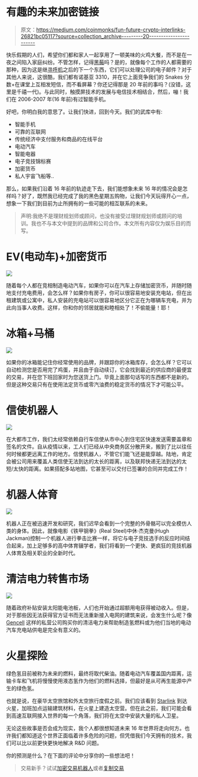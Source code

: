 # 有趣的未来加密链接

> 原文：<https://medium.com/coinmonks/fun-future-crypto-interlinks-26821bc05117?source=collection_archive---------20----------------------->

快乐假期的人们，希望你们都和家人一起享用了一顿美味的火鸡大餐，而不是在一夜之间陷入家庭纠纷。不管怎样，记得[黑莓](https://external-content.duckduckgo.com/iu/?u=https%3A%2F%2Fwww.cellularcountry.com%2Fimages%2FBlackberry_9650_Bold_Smartphone_for_Verizon_-_Black_5367_01.jpg&f=1&nofb=1&ipt=35f9d36707ed3ca9a9c63b70089ab00a13b2a30d3d1759bd8c46dc7bfe4e8db7&ipo=images)吗？是的，就像每个工作的人都需要的那种，因为这是继[寻呼机](https://external-content.duckduckgo.com/iu/?u=http%3A%2F%2Fecx.images-amazon.com%2Fimages%2FI%2F81OKa6qS0NL._SL1500_.jpg&f=1&nofb=1&ipt=663618fc95a6824bd6bf438761f562bb68769baee9c44d1702db9a90c9d28ee2&ipo=images)之后的下一个东西，它们可以处理公司的电子邮件？对于其他人来说，这很酷，我们都有诺基亚 3310，并在它上面竞争我们的 Snakes 分数+在课堂上互相发短信，而不看屏幕？你还记得那是 20 年前的事吗？(没错，这里是千禧一代)。与此同时，触摸屏技术的发展与电信技术相结合，然后，嘣！我们在 2006-2007 年(16 年前)有过智能手机。

好吧，你明白我的意思了。让我们快进，回到今天。我们的武库中有:

*   智能手机
*   可靠的互联网
*   传统经济中支付服务和商品的在线平台
*   电动汽车
*   智能电器
*   电子竞技锦标赛
*   加密货币
*   私人宇宙飞船等..

那么，如果我们沿着 16 年前的轨迹走下去，我们能想象未来 16 年的情况会是怎样吗？好了，既然我已经完成了我的黑色星期五购物，让我们今天玩得开心一点，想象一下我们到目前为止所拥有的一些可能的相互联系的未来。

> 声明:我绝不是理财规划师或顾问，也没有接受过理财规划师或顾问的培训。我也不与本文中提到的品牌和公司合作。本文所有内容仅为娱乐目的而写。

# **EV(电动车)+加密货币**

![](img/68f793011961713401fa834278b207ed.png)

随着每个人都在竞相制造电动汽车，如果你可以在汽车上存储加密货币，并随时随地支付充电费用，会怎么样？如果你有房子，你可以很容易地安装充电站，但在出租建筑或公寓中，私人安装的充电站可以很容易地区分它正在为哪辆车充电，并为此向当事人收费。这样，你和你的邻居就能和睦相处了！不偷能量！耶！

# **冰箱+马桶**

![](img/8f6d49f04ab79d990a8fdab0ebaa3705.png)

如果你的冰箱能记住你经常使用的品牌，并跟踪你的冰箱库存，会怎么样？它可以自动检测您是否用完了鸡蛋，并且由于自动续订，它会找到最近的供应商的最便宜的交易，并在您下班回家时为您送货上门。毕竟上面那句话写的东西都不是新的。但是这种交易只有在使用法定货币或零汽油费的稳定货币的情况下才可能公平。

# 信使机器人

![](img/e5ff6158feb64f712f97127d4a6b1329.png)

在大都市工作，我们太经常依赖自行车信使从市中心到住宅区快速发送需要盖章和签名的文件。自从疫情以来，工人们已经从中央商务区分散开来，搬到了比以往任何时候都更远离工作的地方。信使机器人，不管它们能飞还是能穿越。陆地，肯定会被公司用来覆盖人类信使无法到达的太长的距离，以及联邦快递无法到达的太短/太快的距离。如果搭配多站地图，它甚至可以交付已签署的合同并完成工作！

# **机器人体育**

![](img/43275aed96c666541076fc43639c5112.png)

机器人正在被迅速开发和研究，我们迟早会看到一个完整的外骨骼可以完全模仿人类的身体。因此，就像电影《铁甲钢拳》(Real Steel)中休·杰克曼(Hugh Jackman)控制一个机器人进行拳击比赛一样，将它与电子竞技选手的反应时间结合起来，加上足够多的高中体育辍学者，我们将看到一个更快、更疯狂的竞技机器人体育及相关职业的全新时代。

# 清洁电力转售市场

![](img/c93165bce9148162e99186b5d561f099.png)

随着政府补贴安装太阳能电池板，人们也开始通过超额用电获得被动收入。但是，对于那些因无法获得官方证书而无法重新接入电网的建筑来说，会发生什么呢？像 [Gencell](https://www.gencellenergy.com/) 这样的私营公司购买你的清洁电力来帮助制造氢燃料或为他们当地的电动汽车充电站供电是完全有意义的。

# 火星探险

绿色氢目前被称为未来的燃料，最终将取代柴油。随着电动汽车覆盖国内距离，运输卡车和飞机将慢慢使用液态氢作为他们的燃料选择，但最好是从可再生能源中产生的绿色氢。

也就是说，在豪华太空旅馆和外太空旅行度假之前。我们应该看到 [Starlink](https://www.spacex.com/human-spaceflight/mars/) 到达火星，加班加点运输建筑材料，在火星上建造太空营。但在此之前，我们可能会看到高速互联网接入世界的每一个角落，我们将在太空中安装大量的私人卫星。

无论这些故事是否会成为现实，我个人都很想知道未来 16 年世界将走向何方。也许我们都知道这个世界正面临着许多危险的问题，但凭借我们今天拥有的技术，我们可以比以前更快更快地解决 R&D 问题。

你的预测是什么？在下面的评论中分享你的一些想法吧！

> 交易新手？试试[加密交易机器人](/coinmonks/crypto-trading-bot-c2ffce8acb2a)或者[复制交易](/coinmonks/top-10-crypto-copy-trading-platforms-for-beginners-d0c37c7d698c)